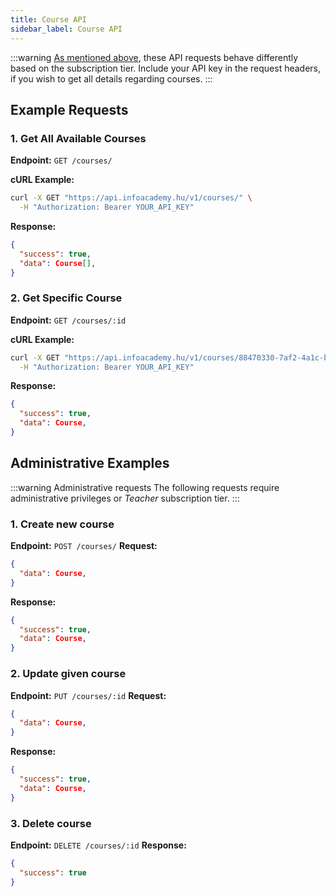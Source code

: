 ```yaml
---
title: Course API
sidebar_label: Course API
---
```


:::warning
[As mentioned above](../learning_material_api/), these API requests behave differently based on the subscription tier. Include your API key in the request headers, if you wish to get all details regarding courses. 
:::

## Example Requests

### 1. Get All Available Courses

**Endpoint:** `GET /courses/`

**cURL Example:**
```bash
curl -X GET "https://api.infoacademy.hu/v1/courses/" \
  -H "Authorization: Bearer YOUR_API_KEY"
```
**Response:**
```JSON
{
  "success": true,
  "data": Course[],
}
```

### 2. Get Specific Course

**Endpoint:** `GET /courses/:id`

**cURL Example:**
```bash
curl -X GET "https://api.infoacademy.hu/v1/courses/88470330-7af2-4a1c-b9ca-cc4b76a6680d"\
  -H "Authorization: Bearer YOUR_API_KEY"
```
**Response:**
```JSON
{
  "success": true,
  "data": Course,
}
```

## Administrative Examples
:::warning Administrative requests
The following requests require administrative privileges or *Teacher* subscription tier.
:::
### 1. Create new course

**Endpoint:** `POST /courses/`
**Request:**
```JSON
{
  "data": Course,
}
```
**Response:**
```JSON
{
  "success": true,
  "data": Course,
}
```
### 2. Update given course

**Endpoint:** `PUT /courses/:id`
**Request:**
```JSON
{
  "data": Course,
}
```
**Response:**
```JSON
{
  "success": true,
  "data": Course,
}
```
### 3. Delete course

**Endpoint:** `DELETE /courses/:id`
**Response:**
```JSON
{
  "success": true
}
```